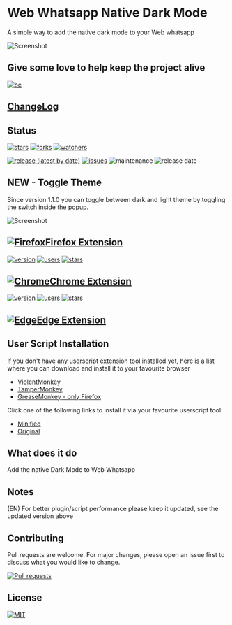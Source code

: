 # Web Whatsapp Native Dark Mode

A simple way to add the native dark mode to your Web whatsapp

![Screenshot](https://i.imgur.com/Ccl0Twl.gif)

## Give some love to help keep the project alive

[![bc](https://cdn.buymeacoffee.com/buttons/lato-black.png)](https://www.buymeacoffee.com/dippas)

## [ChangeLog](https://github.com/dippas/WebWhatsapp-Native-DarkMode/releases)

## Status

[![stars](https://img.shields.io/github/stars/dippas/WebWhatsapp-Native-DarkMode.svg?style=social)](https://github.com/dippas/Whatsapp-Native-DarkMode/stargazers)
[![forks](https://img.shields.io/github/forks/dippas/WebWhatsapp-Native-DarkMode.svg?style=social)](https://github.com/dippas/Whatsapp-Native-DarkMode/network)
[![watchers](https://img.shields.io/github/watchers/dippas/WebWhatsapp-Native-DarkMode?label=Watchers&style=social)](https://github.com/dippas/Whatsapp-Native-DarkMode/watchers)

[![release (latest by date)](https://img.shields.io/github/v/release/dippas/WebWhatsapp-Native-DarkMode)](https://github.com/dippas/WebWhatsapp-Native-DarkMode/releases/latest)
[![issues](https://img.shields.io/github/issues/dippas/WebWhatsapp-Native-DarkMode)](https://github.com/dippas/Whatsapp-Native-DarkMode/issues)
![maintenance](https://img.shields.io/maintenance/yes/2020)
![release date](https://img.shields.io/github/release-date/dippas/WebWhatsapp-Native-DarkMode)

## NEW - Toggle Theme

Since version 1.1.0 you can toggle between dark and light theme by toggling the switch  inside the popup.

![Screenshot](https://i.imgur.com/Yvq7VGp.png)

## [![Firefox](https://i.imgur.com/k8dziXb.png)Firefox Extension](https://addons.mozilla.org/en-US/firefox/addon/webwhatsapp-native-darkmode/)

[![version](https://img.shields.io/amo/v/WebWhatsapp-Native-DarkMode?color=orange)](https://addons.mozilla.org/pt-PT/firefox/addon/webwhatsapp-native-darkmode/)
[![users](https://img.shields.io/amo/users/WebWhatsapp-Native-DarkMode?color=orange)](https://addons.mozilla.org/pt-PT/firefox/addon/webwhatsapp-native-darkmode/)
[![stars](https://img.shields.io/amo/stars/WebWhatsapp-Native-DarkMode?color=orange)](https://addons.mozilla.org/pt-PT/firefox/addon/webwhatsapp-native-darkmode/)

## [![Chrome](https://i.imgur.com/RctyFpe.png)Chrome Extension](https://chrome.google.com/webstore/detail/hofpgmccblgdpklckoopbfpcojffbfef/)

[![version](https://img.shields.io/chrome-web-store/v/hofpgmccblgdpklckoopbfpcojffbfef)](https://chrome.google.com/webstore/detail/hofpgmccblgdpklckoopbfpcojffbfef/)
[![users](https://img.shields.io/chrome-web-store/users/hofpgmccblgdpklckoopbfpcojffbfef?color=blue)](https://chrome.google.com/webstore/detail/hofpgmccblgdpklckoopbfpcojffbfef/)
[![stars](https://img.shields.io/chrome-web-store/stars/hofpgmccblgdpklckoopbfpcojffbfef?color=blue)](https://chrome.google.com/webstore/detail/hofpgmccblgdpklckoopbfpcojffbfef/)

## [![Edge](https://i.imgur.com/DhnhrKW.png)Edge Extension](https://microsoftedge.microsoft.com/addons/detail/ioiokiochndejeigfkekclmhgokkcidd)

## User Script Installation

If you don't have any userscript extension tool installed yet, here is a list where you can download and install it to your favourite browser

- [ViolentMonkey](https://violentmonkey.github.io/get-it/)
- [TamperMonkey](https://www.tampermonkey.net/)
- [GreaseMonkey - only Firefox](https://addons.mozilla.org/en-US/firefox/addon/greasemonkey/)

 Click one of the following links to install it via your favourite userscript tool:

- [Minified](https://raw.githubusercontent.com/dippas/WebWhatsapp-Native-DarkMode/master/js/userscript/webwhatsappnativedarkmode.min.user.js)
- [Original](https://raw.githubusercontent.com/dippas/WebWhatsapp-Native-DarkMode/master/js/userscript/webwhatsappnativedarkmode.user.js)

## What does it do

Add the native Dark Mode to Web Whatsapp

## Notes

(EN) For better plugin/script performance please keep it updated, see the updated version above

## Contributing

Pull requests are welcome. For major changes, please open an issue first to discuss what you would like to change.

[![Pull requests](https://img.shields.io/github/issues-pr/dippas/WebWhatsapp-Native-DarkMode)](https://github.com/dippas/Whatsapp-Native-DarkMode/pulls)

## License

[![MIT](https://img.shields.io/github/license/dippas/WebWhatsapp-Native-DarkMode)](https://choosealicense.com/licenses/mit/)
